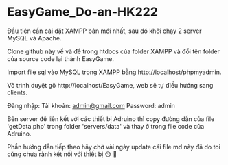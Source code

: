 # EasyGame_Do-an-HK222

Đầu tiên cần cài đặt XAMPP bản mới nhất, sau đó khởi chạy 2 server MySQL và Apache.

Clone github này về và để trong htdocs của folder XAMPP và đổi tên folder của source code lại thành EasyGame.

Import file sql vào MySQL trong XAMPP bằng http://localhost/phpmyadmin.

Vô trình duyệt gõ http://localhost/EasyGame, web sẽ tự điều hướng sang clients.

Đăng nhập: 
  Tài khoản: admin@gmail.com 
  Password: admin


Bên server để liên kết với các thiết bị Adruino thì copy đường dẫn của file 'getData.php' trong folder 'servers/data' và thay ở trong file code của Adruino.

Phần hướng dẫn tiếp theo hãy chờ vài ngày update cái file md này đã do toi cũng chưa rành kết nối với thiết bị :disappointed_relieved: 🤡
